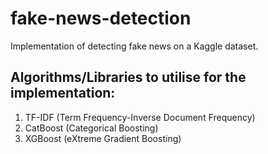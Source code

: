 # fake-news-detection
Implementation of detecting fake news on a Kaggle dataset.

## Algorithms/Libraries to utilise for the implementation:
1. TF-IDF (Term Frequency-Inverse Document Frequency)
2. CatBoost (Categorical Boosting)
3. XGBoost (eXtreme Gradient Boosting)
